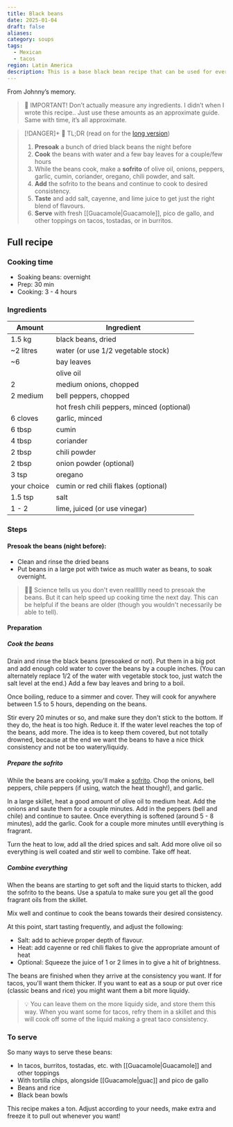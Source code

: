 ```yaml
---
title: Black beans
date: 2025-01-04
draft: false
aliases: 
category: soups
tags:
  - Mexican
  - tacos
region: Latin America
description: This is a base black bean recipe that can be used for everything.
---
```

From Johnny’s memory.

> 🚨 IMPORTANT! Don’t actually measure any ingredients. I didn’t when I wrote this recipe.. Just use these amounts as an approximate guide. Same with time, it’s all approximate.  

> [!DANGER]+ 🥱 TL;DR
> (read on for the [long version](#full-recipe))
> 1. **Presoak** a bunch of dried black beans the night before
> 2. **Cook** the beans with water and a few bay leaves for a couple/few hours
> 3. While the beans cook, make a **sofrito** of olive oil, onions, peppers, garlic, cumin, coriander, oregano, chili powder, and salt. 
> 4. **Add** the sofrito to the beans and continue to cook to desired consistency.
> 5. **Taste** and add salt, cayenne, and lime juice to get just the right blend of flavours.
> 6. **Serve** with fresh [[Guacamole|Guacamole]], pico de gallo, and other toppings on tacos, tostadas, or in burritos. 

## Full recipe
### Cooking time
- Soaking beans: overnight
- Prep: 30 min
- Cooking: 3 - 4 hours
### Ingredients

| Amount      | Ingredient                                 |
| ----------- | ------------------------------------------ |
| 1.5 kg      | black beans, dried                         |
| ~2 litres   | water (or use 1/2 vegetable stock)         |
| ~6          | bay leaves                                 |
|             | olive oil                                  |
| 2           | medium onions, chopped                     |
| 2 medium    | bell peppers, chopped                      |
|             | hot fresh chili peppers, minced (optional) |
| 6 cloves    | garlic, minced                             |
| 6 tbsp      | cumin                                      |
| 4 tbsp      | coriander                                  |
| 2 tbsp      | chili powder                               |
| 2 tbsp      | onion powder (optional)                    |
| 3 tsp       | oregano                                    |
| your choice | cumin or red chili flakes (optional)       |
| 1.5 tsp     | salt                                       |
| 1 - 2       | lime, juiced (or use vinegar)              |

### Steps

#### Presoak the beans (night before):

- Clean and rinse the dried beans
- Put beans in a large pot with twice as much water as beans, to soak overnight.

> 🧑‍🔬 Science tells us you don't even realllllly need to presoak the beans. But it can help speed up cooking time the next day. This can be helpful if the beans are older (though you wouldn't necessarily be able to tell).

#### Preparation

##### Cook the beans
Drain and rinse the black beans (presoaked or not). Put them in a big pot and add enough cold water to cover the beans by a couple inches. (You can alternately replace 1/2 of the water with vegetable stock too, just watch the salt level at the end.) Add a few bay leaves and bring to a boil. 

Once boiling, reduce to a simmer and cover. They will cook for anywhere between 1.5 to 5 hours, depending on the beans. 

Stir every 20 minutes or so, and make sure they don't stick to the bottom. If they do, the heat is too high. Reduce it. If the water level reaches the top of the beans, add more. The idea is to keep them covered, but not totally drowned, because at the end we want the beans to have a nice thick consistency and not be too watery/liquidy. 

##### Prepare the sofrito
While the beans are cooking, you'll make a [sofrito](https://en.wikipedia.org/wiki/Sofrito). Chop the onions, bell peppers, chile peppers (if using, watch the heat though!), and garlic. 

In a large skillet, heat a good amount of olive oil to medium heat. Add the onions and saute them for a couple minutes. Add in the peppers (bell and chile) and continue to sautee. Once everything is softened (around 5 - 8 minutes), add the garlic. Cook for a couple more minutes untill everything is fragrant. 

Turn the heat to low, add all the dried spices and salt. Add more olive oil so everything is well coated and stir well to combine. Take off heat. 

##### Combine everything

When the beans are starting to get soft and the liquid starts to thicken, add the sofrito to the beans. Use a spatula to make sure you get all the good fragrant oils from the skillet. 

Mix well and continue to cook the beans towards their desired consistency. 

At this point, start tasting frequently, and adjust the following: 
- Salt: add to achieve proper depth of flavour. 
- Heat: add cayenne or red chili flakes to give the appropriate amount of heat
- Optional: Squeeze the juice of 1 or 2 limes in to give a hit of brightness. 

The beans are finished when they arrive at the consistency you want. If for tacos, you'll want them thicker. If you want to eat as a soup or put over rice (classic beans and rice) you might want them a bit more liquidy. 

> 💡 You can leave them on the more liquidy side, and store them this way. When you want some for tacos, refry them in a skillet and this will cook off some of the liquid making a great taco consistency. 
### To serve

So many ways to serve these beans: 
- In tacos, burritos, tostadas, etc. with [[Guacamole|Guacamole]] and other toppings
- With tortilla chips, alongside [[Guacamole|guac]] and pico de gallo
- Beans and rice
- Black bean bowls

This recipe makes a ton. Adjust according to your needs, make extra and freeze it to pull out whenever you want! 

